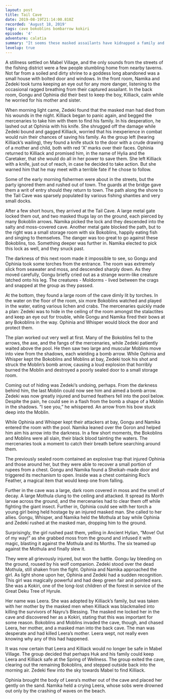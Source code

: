 ```yaml
---
layout: post
title: Tail Cave
date: 2019-08-19T21:14:00.810Z
recorded: 'August 18, 2019'
tags: cave bokoblins bombarrow kokiri
episode: '4'
adventure: calatia
summary: "It seems these masked assailants have kidnapped a family and are holding them in the nearby Tail Cave. But other dangers await the Hyrulean mercenaries in the darkness."
levelup: true
---
```


A stillness settled on Mabel Village, and the only sounds from the streets of the fishing district were a few people stumbling home from nearby taverns. Not far from a soiled and dirty shrine to a goddess long abandoned was a small house with bolted door and windows. In the front room, Namika and Zedeki took turns keeping an eye out for any more danger, listening to the occasional ragged breathing from their captured assailant. In the back room, Gongu and Ophinia did their best to keep the boy, Killiack, calm while he worried for his mother and sister.

When morning light came, Zedeki found that the masked man had died from his wounds in the night. Killiack began to panic again, and begged the mercenaries to take him with them to find his family. In his desperation, he lashed out at Ophinia with his knife. She shrugged off the damage while Zedeki bound and gagged Killiack, worried that his inexperience in combat would ruin their chances of saving his family. As the group left (hearing Killiack’s wailing), they found a knife stuck to the door with a crude drawing of a mother and child, both with red ‘X’ marks over their faces. Ophinia returned to Killiack and promised him, in the name of Hylia and the Caretaker, that she would do all in her power to save them. She left Killiack with a knife, just out of reach, in case he decided to take action. But she warned him that he may meet with a terrible fate if he chose to follow.

Some of the early morning fishermen were about in the streets, but the party ignored them and rushed out of town. The guards at the bridge gave them a writ of entry should they return to town. The path along the shore to the Tail Cave was sparsely populated by various fishing shanties and very small docks. 

After a few short hours, they arrived at the Tail Cave. A large metal gate locked them out, and two masked thugs lay on the ground, each pierced by many Bokoblin arrows. Namika picked the lock and they descended into the salty and moss-covered cave. Another metal gate blocked the path, but to the right was a small storage room with six Bokoblins, happily eating fish and singing to themselves. The danger was too great to go against these Bokoblins, too. Something deeper was further in. Namika elected to pick this lock as well, and they snuck past.

The darkness of this next room made it impossible to see, so Gongu and Ophinia took some torches from the entrance. The room was extremely slick from seawater and moss, and descended sharply down. As they moved carefully, Gongu briefly cried out as a strange worm-like creature latched onto his leg. The creatures - Moldorms - lived between the crags and snapped at the group as they passed.

At the bottom, they found a large room of the cave dimly lit by torches. In the water on the floor of the room, six more Bokoblins watched and played in the water, eating various lichen and crabs. The mercenaries quickly made a plan: Zedeki was to hide in the ceiling of the room amongst the stalactites and keep an eye out for trouble, while Gongu and Namika fired their bows at any Bokoblins in the way. Ophinia and Whisper would block the door and protect them.

The plan worked out very well at first. Many of the Bokoblins fell to the arrows, the axe, and the fangs of the mercenaries, while Zedeki patiently waited above the pool. He then saw two large and muscular Moblins move into view from the shadows, each wielding a bomb arrow. While Ophinia and Whisper kept the Bokoblins and Moblins at bay, Zedeki took his shot and struck the Moblin’s bomb arrow, causing a loud explosion that horribly burned the Moblin and destroyed a poorly sealed door to a small storage room. 

Coming out of hiding was Zedeki’s undoing, perhaps. From the darkness behind him, the last Moblin could now see him and aimed a bomb arrow. Zedeki was now greatly injured and burned feathers fell into the pool below. Despite the pain, he could see in a flash from the bomb a shape of a Moblin in the shadows. “I see you,” he whispered. An arrow from his bow stuck deep into the Moblin.

While Ophinia and Whisper kept their attackers at bay, Gongu and Namika entered the room with the pool. Namika leaned over the Goron and helped him aim his arrow into the darkness. In a few short moments, the Bokoblins and Moblins were all slain, their black blood tainting the waters. The mercenaries took a moment to catch their breath before searching around them.

The previously sealed room contained an explosive trap that injured Ophinia and those around her, but they were able to recover a small portion of rupees from a chest. Gongu and Namika found a Sheikah-made door and triggered its mechanism to open. Inside was a chest containing Roc’s Feather, a magical item that would keep one from falling. 

Further in the cave was a large, dark room covered in moss and the smell of decay. A large Mothula clung to the ceiling and attacked. It spread its Morth larvae across the ground, and the mercenaries had to clear them off while fighting the giant insect. Further in, Ophinia could see with her torch a young girl being held hostage by an injured masked man. She called to her allies. Gongu, Whisper, and Namika held the Mothula at bay while Ophinia and Zedeki rushed at the masked man, dropping him to the ground.

Surprisingly, the girl rushed past them, yelling in Ancient Hylian, “Move! Out of my way!” as she grabbed moss from the ground and infused it with magic, blasting it against the Mothula and its Morths. The six teamed up against the Mothula and finally slew it.

They were all grievously injured, but won the battle. Gongu lay bleeding on the ground, roused by his wolf companion. Zedeki stood over the dead Mothula, still shaken from the fight. Ophinia and Namika approached the girl. As light shone upon her, Ophinia and Zedeki had a sudden recognition. This girl was magically powerful and had deep green fair and pointed ears. She was a Kokiri, one of the long-lost children of the forest in service of the Great Deku Tree of Hyrule.

Her name was Leera. She was adopted by Killiack’s family, but was taken with her mother by the masked men when Killiack was blackmailed into killing the survivors of Nayru’s Blessing. The masked me locked her in the cave and discovered her as a Kokiri, stating that this was important for some reason. Bokoblins and Moblins invaded the cave, though, and chased Leera, her mother, and a masked man into the back cave. The man was desperate and had killed Leera’s mother. Leera wept, not really even knowing why any of this had happened.

It was now certain that Leera and Killiack would no longer be safe in Mabel Village. The group decided that perhaps Huk and his family could keep Leera and Killiack safe at the Spring of Wellness. The group exited the cave, clearing out the remaining Bokoblins, and stepped outside back into the morning air. Zedeki flew into the sky towards Mabel to find Killiack.

Ophinia brought the body of Leera’s mother out of the cave and placed her gently on the sand. Namika held a crying Leera, whose sobs were drowned out only by the crashing of waves on the beach.
